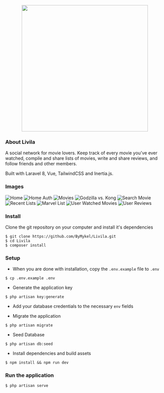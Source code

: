 <p align="center"><img src="https://i.imgur.com/HrupKfK.png" width="400"></p>

### About Livila

A social network for movie lovers. Keep track of every movie you’ve ever watched, compile and share lists of movies, write and share reviews, and follow friends and other members.

Built with Laravel 8, Vue, TailwindCSS and Inertia.js.

### Images

![Home](https://i.imgur.com/92GT6Nz.jpg)
![Home Auth](https://i.imgur.com/SLgajIq.jpg)
![Movies](https://i.imgur.com/FX7gEG8.jpg)
![Godzilla vs. Kong](https://i.imgur.com/TlSETJw.jpg)
![Search Movie](https://i.imgur.com/A0EF76J.jpg)
![Recent Lists](https://i.imgur.com/7iKEFHG.jpg)
![Marvel List](https://i.imgur.com/Xoi8ESM.jpg)
![User Watched Movies](https://i.imgur.com/lpLGGCd.jpg)
![User Reviews](https://i.imgur.com/rgkdgAV.jpg)

### Install

Clone the git repository on your computer and install it's dependencies

```
$ git clone https://github.com/ByMykel/Livila.git
$ cd Livila
$ composer install
```

### Setup

-   When you are done with installation, copy the `.env.example` file to `.env`

```
$ cp .env.example .env
```

-   Generate the application key

```
$ php artisan key:generate
```

-   Add your database credentials to the necessary `env` fields

-   Migrate the application

```
$ php artisan migrate
```

-   Seed Database

```
$ php artisan db:seed
```

-   Install dependencies and build assets

```
$ npm install && npm run dev
```

### Run the application

```
$ php artisan serve
```

